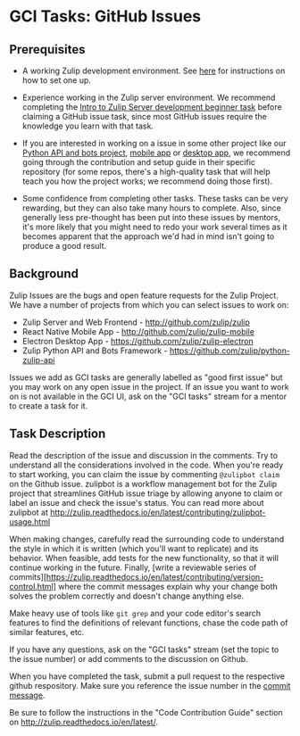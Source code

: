 # GCI Tasks: GitHub Issues

## Prerequisites

* A working Zulip development environment. See
  [here](https://github.com/zulip/zulip-gci/blob/master/README.md) for instructions
  on how to set one up.
* Experience working in the Zulip server environment.  We recommend
completing the
[Intro to Zulip Server development beginner task](https://github.com/zulip/zulip-gci/blob/master/tasks/intro-to-zulip-server.md)
before claiming a GitHub issue task, since most GitHub issues require
the knowledge you learn with that task.

* If you are interested in working on a issue in some other project
like our
[Python API and bots project](https://github.com/zulip/python-zulip-api),
[mobile app](https://github.com/zulip/zulip-mobile) or
[desktop app](https://github.com/zulip/zulip-electron), we recommend
going through the contribution and setup guide in their specific
repository (for some repos, there's a high-quality task that will help
teach you how the project works; we recommend doing those first).

* Some confidence from completing other tasks.  These tasks can be
  very rewarding, but they can also take many hours to complete.
  Also, since generally less pre-thought has been put into these
  issues by mentors, it's more likely that you might need to redo your
  work several times as it becomes apparent that the approach we'd had
  in mind isn't going to produce a good result.

## Background

Zulip Issues are the bugs and open feature requests for the Zulip Project.
We have a number of projects from which you can select issues to work on:

* Zulip Server and Web Frontend - http://github.com/zulip/zulip
* React Native Mobile App - http://github.com/zulip/zulip-mobile
* Electron Desktop App - https://github.com/zulip/zulip-electron
* Zulip Python API and Bots Framework - https://github.com/zulip/python-zulip-api

Issues we add as GCI tasks are generally labelled as "good first issue"
but you may work on any open issue in the project. If an issue you
want to work on is not available in the GCI UI, ask on the "GCI tasks"
stream for a mentor to create a task for it.

## Task Description

Read the description of the issue and discussion in the comments. Try to understand
all the considerations involved in the code. When you're ready to start working,
you can claim the issue by commenting `@zulipbot claim` on the Github issue.
zulipbot is a workflow management bot for the Zulip project that streamlines
GitHub issue triage by allowing anyone to claim or label an issue and check the
issue's status. You can read more about zulipbot at
http://zulip.readthedocs.io/en/latest/contributing/zulipbot-usage.html

When making changes, carefully read the surrounding code to understand
the style in which it is written (which you'll want to replicate) and
its behavior.  When feasible, add tests for the new functionality, so
that it will continue working in the future.  Finally,
[write a reviewable series of commits][https://zulip.readthedocs.io/en/latest/contributing/version-control.html]
where the commit messages explain why your change both solves the
problem correctly and doesn't change anything else.

Make heavy use of tools like `git grep` and your code editor's search
features to find the definitions of relevant functions, chase the code
path of similar features, etc.

If you have any questions, ask on the "GCI tasks" stream (set the
topic to the issue number) or add comments to the discussion on
Github.

When you have completed the task, submit a pull request to the
respective github respository. Make sure you reference the issue
number in the
[commit message](https://zulip.readthedocs.io/en/latest/version-control.html#commit-messages).

Be sure to follow the instructions in the "Code Contribution Guide"
section on http://zulip.readthedocs.io/en/latest/.
